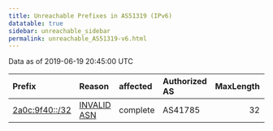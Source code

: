 ```yaml
---
title: Unreachable Prefixes in AS51319 (IPv6)
datatable: true
sidebar: unreachable_sidebar
permalink: unreachable_AS51319-v6.html
---
```


Data as of 2019-06-19 20:45:00 UTC


<div class="datatable-begin"></div>

| Prefix                                                 | Reason                                                                                                | affected   | Authorized AS   |   MaxLength | Anchor                                         |   unreachable /48s |
|:-------------------------------------------------------|:------------------------------------------------------------------------------------------------------|:-----------|:----------------|------------:|:-----------------------------------------------|-------------------:|
| [2a0c:9f40::/32](https://stat.ripe.net/2a0c:9f40::/32) | [INVALID ASN](https://rpki-validator.ripe.net/announcement-preview?asn=AS51319&prefix=2a0c:9f40::/32) | complete   | AS41785         |          32 | [RIPE](unreachable_RIPE_NCC_RPKI_Root-v6.html) |              65536 |

<div class="datatable-end"></div>